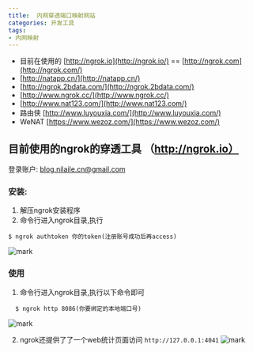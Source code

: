 ```yaml
---
title:  内网穿透端口映射网站
categories: 开发工具
tags:
- 内网映射
---
```




*   目前在使用的 [http://ngrok.io](http://ngrok.io/) == [http://ngrok.com](http://ngrok.com/)
*   [http://natapp.cn/](http://natapp.cn/)
*   [http://ngrok.2bdata.com/](http://ngrok.2bdata.com/)
*   [http://www.ngrok.cc/](http://www.ngrok.cc/)
*   [http://www.nat123.com/](http://www.nat123.com/)
*   路由侠 [http://www.luyouxia.com/](http://www.luyouxia.com/)
*   WeNAT [https://www.wezoz.com/](https://www.wezoz.com/)


## 目前使用的ngrok的穿透工具 （http://ngrok.io）
登录账户: blog.nilaile.cn@gmail.com

### 安装:
1. 解压ngrok安装程序
2. 命令行进入ngrok目录,执行 
```language
$ ngrok authtoken 你的token(注册账号成功后再access)
```
![mark](http://blog.nilaile.cn/blog/20190620/X8hi37QWJdYb.png)


### 使用
1. 命令行进入ngrok目录,执行以下命令即可
```
  $ ngrok http 8086(你要绑定的本地端口号)
```

![mark](http://blog.nilaile.cn/blog/20190620/AVYDzWYdp4Da.png)   

  2. ngrok还提供了了一个web统计页面访问 `http://127.0.0.1:4041`
![mark](http://blog.nilaile.cn/blog/20190620/O8SdOI5aOtDh.png)

